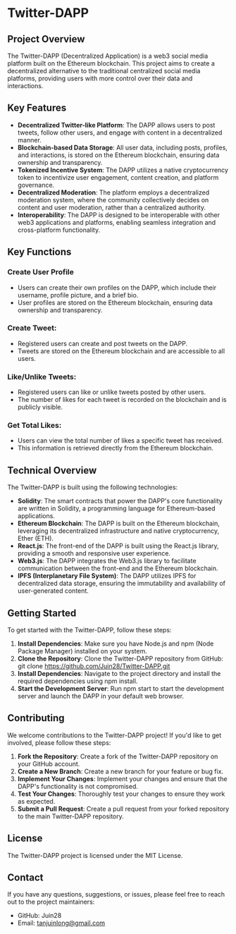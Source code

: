 # Twitter-DAPP

## Project Overview
The Twitter-DAPP (Decentralized Application) is a web3 social media platform built on the Ethereum blockchain. This project aims to create a decentralized alternative to the traditional centralized social media platforms, providing users with more control over their data and interactions.

## Key Features
- **Decentralized Twitter-like Platform**: The DAPP allows users to post tweets, follow other users, and engage with content in a decentralized manner.
- **Blockchain-based Data Storage**: All user data, including posts, profiles, and interactions, is stored on the Ethereum blockchain, ensuring data ownership and transparency.
- **Tokenized Incentive System**: The DAPP utilizes a native cryptocurrency token to incentivize user engagement, content creation, and platform governance.
- **Decentralized Moderation**: The platform employs a decentralized moderation system, where the community collectively decides on content and user moderation, rather than a centralized authority.
- **Interoperability**: The DAPP is designed to be interoperable with other web3 applications and platforms, enabling seamless integration and cross-platform functionality.

## Key Functions
### Create User Profile
- Users can create their own profiles on the DAPP, which include their username, profile picture, and a brief bio.
- User profiles are stored on the Ethereum blockchain, ensuring data ownership and transparency.
  
### Create Tweet:
- Registered users can create and post tweets on the DAPP.
- Tweets are stored on the Ethereum blockchain and are accessible to all users.
### Like/Unlike Tweets:
- Registered users can like or unlike tweets posted by other users.
- The number of likes for each tweet is recorded on the blockchain and is publicly visible.
  
### Get Total Likes:
- Users can view the total number of likes a specific tweet has received.
- This information is retrieved directly from the Ethereum blockchain.

## Technical Overview
The Twitter-DAPP is built using the following technologies:
- **Solidity**: The smart contracts that power the DAPP's core functionality are written in Solidity, a programming language for Ethereum-based applications.
- **Ethereum Blockchain**: The DAPP is built on the Ethereum blockchain, leveraging its decentralized infrastructure and native cryptocurrency, Ether (ETH).
- **React.js**: The front-end of the DAPP is built using the React.js library, providing a smooth and responsive user experience.
- **Web3.js**: The DAPP integrates the Web3.js library to facilitate communication between the front-end and the Ethereum blockchain.
- **IPFS (Interplanetary File System)**: The DAPP utilizes IPFS for decentralized data storage, ensuring the immutability and availability of user-generated content.
  
## Getting Started
To get started with the Twitter-DAPP, follow these steps:

1. **Install Dependencies**: Make sure you have Node.js and npm (Node Package Manager) installed on your system.
2. **Clone the Repository**: Clone the Twitter-DAPP repository from GitHub: git clone https://github.com/Juin28/Twitter-DAPP.git
3. **Install Dependencies**: Navigate to the project directory and install the required dependencies using npm install.
4. **Start the Development Server**: Run npm start to start the development server and launch the DAPP in your default web browser.
   
## Contributing
We welcome contributions to the Twitter-DAPP project! If you'd like to get involved, please follow these steps:

1. **Fork the Repository**: Create a fork of the Twitter-DAPP repository on your GitHub account.
2. **Create a New Branch**: Create a new branch for your feature or bug fix.
3. **Implement Your Changes**: Implement your changes and ensure that the DAPP's functionality is not compromised.
4. **Test Your Changes**: Thoroughly test your changes to ensure they work as expected.
5. **Submit a Pull Request**: Create a pull request from your forked repository to the main Twitter-DAPP repository.
   
## License
The Twitter-DAPP project is licensed under the MIT License.

## Contact
If you have any questions, suggestions, or issues, please feel free to reach out to the project maintainers:

- GitHub: Juin28
- Email: tanjuinlong@gmail.com
